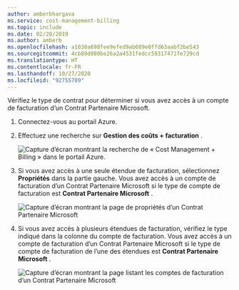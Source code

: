 ```yaml
---
author: amberbhargava
ms.service: cost-management-billing
ms.topic: include
ms.date: 02/28/2019
ms.author: amberb
ms.openlocfilehash: a1030a698fee9efed9ab689e0ffd63aabf2be543
ms.sourcegitcommit: 4cb89d880be26a2a4531fedcc59317471fe729cd
ms.translationtype: HT
ms.contentlocale: fr-FR
ms.lasthandoff: 10/27/2020
ms.locfileid: "92755789"
---
```

Vérifiez le type de contrat pour déterminer si vous avez accès à un compte de facturation d’un Contrat Partenaire Microsoft.
 
1. Connectez-vous au portail Azure.
 
2. Effectuez une recherche sur **Gestion des coûts + facturation** .
 
   ![Capture d’écran montrant la recherche de « Cost Management + Billing » dans le portail Azure.](./media/billing-check-mpa/search-cmb.png)
 
3. Si vous avez accès à une seule étendue de facturation, sélectionnez **Propriétés** dans la partie gauche. Vous avez accès à un compte de facturation d’un Contrat Partenaire Microsoft si le type de compte de facturation est **Contrat Partenaire Microsoft** .
 
    ![Capture d’écran montrant la page de propriétés d’un Contrat Partenaire Microsoft](./media/billing-check-mpa/mpa-property.png)
 
4. Si vous avez accès à plusieurs étendues de facturation, vérifiez le type indiqué dans la colonne du compte de facturation. Vous avez accès à un compte de facturation d’un Contrat Partenaire Microsoft si le type de compte de facturation de l’une des étendues est **Contrat Partenaire Microsoft** .
 
    ![Capture d’écran montrant la page listant les comptes de facturation d’un Contrat Partenaire Microsoft](./media/billing-check-mpa/mpa-in-the-list.png)
 
